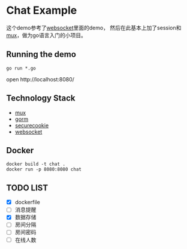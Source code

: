 # Chat Example

这个demo参考了[websocket](https://github.com/gorilla/websocket)里面的demo，
然后在此基本上加了session和[mux](https://github.com/gorilla/mux)，做为go语言入门的小项目。

## Running the demo
    go run *.go

open http://localhost:8080/

## Technology Stack
* [mux](https://github.com/gorilla/mux)
* [gorm](https://github.com/jinzhu/gorm)
* [securecookie](https://github.com/gorilla/securecookie)
* [websocket](https://github.com/gorilla/websocket)
## Docker
    docker build -t chat .
    docker run -p 8080:8080 chat

## TODO LIST

- [x] dockerfile
- [ ] 消息提醒
- [x] 数据存储
- [ ] 房间分隔
- [ ] 房间密码
- [ ] 在线人数